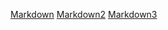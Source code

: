 [Markdown](https://es.wikipedia.org/wiki/Markdown) 
[Markdown2](https://es.wikipedia.org/wiki/Markdown) 
[Markdown3](https://es.wikipedia.org/wiki/Markdown) 